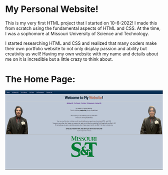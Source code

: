 # My Personal Website!
 
This is my very first HTML project that I started on 10-6-2022!
I made this from scratch using the fundamental aspects of HTML and CSS.
At the time, I was a sophomore at Missouri University of Science and Technology.

I started researching HTML and CSS and realized that many coders make their own portfolio website to not only display passion and ability but creativity as well!
Having my own website with my name and details about me on it is incredible but a little crazy to think about.

# The Home Page:
![](https://github.com/loganmarkley/loganmarkley.github.io/blob/main/Images/DemoIMG.png?raw=true)
